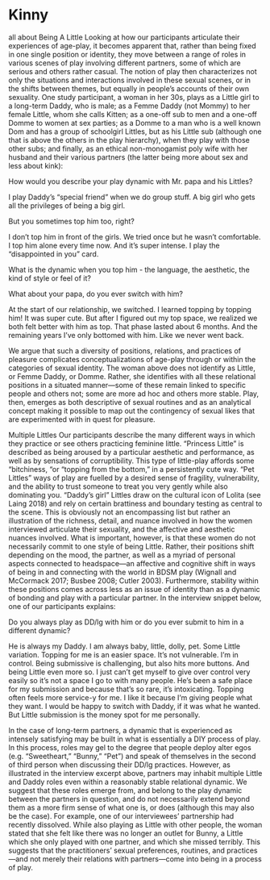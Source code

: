 # Kinny
all about
Being A Little
Looking at how our participants articulate their experiences of age-play, it becomes apparent that, rather than being fixed in one single position or identity, they move between a range of roles in various scenes of play involving different partners, some of which are serious and others rather casual. The notion of play then characterizes not only the situations and interactions involved in these sexual scenes, or in the shifts between themes, but equally in people’s accounts of their own sexuality. One study participant, a woman in her 30s, plays as a Little girl to a long-term Daddy, who is male; as a Femme Daddy (not Mommy) to her female Little, whom she calls Kitten; as a one-off sub to men and a one-off Domme to women at sex parties; as a Domme to a man who is a well known Dom and has a group of schoolgirl Littles, but as his Little sub (although one that is above the others in the play hierarchy), when they play with those other subs; and finally, as an ethical non-monogamist poly wife with her husband and their various partners (the latter being more about sex and less about kink):

How would you describe your play dynamic with Mr. papa and his Littles?

I play Daddy’s “special friend” when we do group stuff. A big girl who gets all the privileges of being a big girl.

But you sometimes top him too, right?

I don’t top him in front of the girls. We tried once but he wasn’t comfortable. I top him alone every time now. And it’s super intense. I play the “disappointed in you” card.

What is the dynamic when you top him - the language, the aesthetic, the kind of style or feel of it?


What about your papa, do you ever switch with him?

At the start of our relationship, we switched. I learned topping by topping him! It was super cute. But after I figured out my top space, we realized we both felt better with him as top. That phase lasted about 6 months. And the remaining years I’ve only bottomed with him. Like we never went back.

We argue that such a diversity of positions, relations, and practices of pleasure complicates conceptualizations of age-play through or within the categories of sexual identity. The woman above does not identify as Little, or Femme Daddy, or Domme. Rather, she identifies with all these relational positions in a situated manner—some of these remain linked to specific people and others not; some are more ad hoc and others more stable. Play, then, emerges as both descriptive of sexual routines and as an analytical concept making it possible to map out the contingency of sexual likes that are experimented with in quest for pleasure.

Multiple Littles
Our participants describe the many different ways in which they practice or see others practicing feminine little. “Princess Little” is described as being aroused by a particular aesthetic and performance, as well as by sensations of corruptibility. This type of little-play affords some “bitchiness, “or “topping from the bottom,” in a persistently cute way. “Pet Littles” ways of play are fuelled by a desired sense of fragility, vulnerability, and the ability to trust someone to treat you very gently while also dominating you. “Daddy’s girl” Littles draw on the cultural icon of Lolita (see Laing 2018) and rely on certain brattiness and boundary testing as central to the scene. This is obviously not an encompassing list but rather an illustration of the richness, detail, and nuance involved in how the women interviewed articulate their sexuality, and the affective and aesthetic nuances involved. What is important, however, is that these women do not necessarily commit to one style of being Little. Rather, their positions shift depending on the mood, the partner, as well as a myriad of personal aspects connected to headspace—an affective and cognitive shift in ways of being in and connecting with the world in BDSM play (Wignall and McCormack 2017; Busbee 2008; Cutler 2003). Furthermore, stability within these positions comes across less as an issue of identity than as a dynamic of bonding and play with a particular partner. In the interview snippet below, one of our participants explains:

Do you always play as DD/lg with him or do you ever submit to him in a different dynamic?

He is always my Daddy. I am always baby, little, dolly, pet. Some Little variation. Topping for me is an easier space. It’s not vulnerable. I’m in control. Being submissive is challenging, but also hits more buttons. And being Little even more so. I just can’t get myself to give over control very easily so it’s not a space I go to with many people. He’s been a safe place for my submission and because that’s so rare, it’s intoxicating. Topping often feels more service-y for me. I like it because I’m giving people what they want. I would be happy to switch with Daddy, if it was what he wanted. But Little submission is the money spot for me personally.

In the case of long-term partners, a dynamic that is experienced as intensely satisfying may be built in what is essentially a DIY process of play. In this process, roles may gel to the degree that people deploy alter egos (e.g. “Sweetheart,” “Bunny,” “Pet”) and speak of themselves in the second of third person when discussing their DD/lg practices. However, as illustrated in the interview excerpt above, partners may inhabit multiple Little and Daddy roles even within a reasonably stable relational dynamic. We suggest that these roles emerge from, and belong to the play dynamic between the partners in question, and do not necessarily extend beyond them as a more firm sense of what one is, or does (although this may also be the case). For example, one of our interviewees’ partnership had recently dissolved. While also playing as Little with other people, the woman stated that she felt like there was no longer an outlet for Bunny, a Little which she only played with one partner, and which she missed terribly. This suggests that the practitioners’ sexual preferences, routines, and practices—and not merely their relations with partners—come into being in a process of play.
